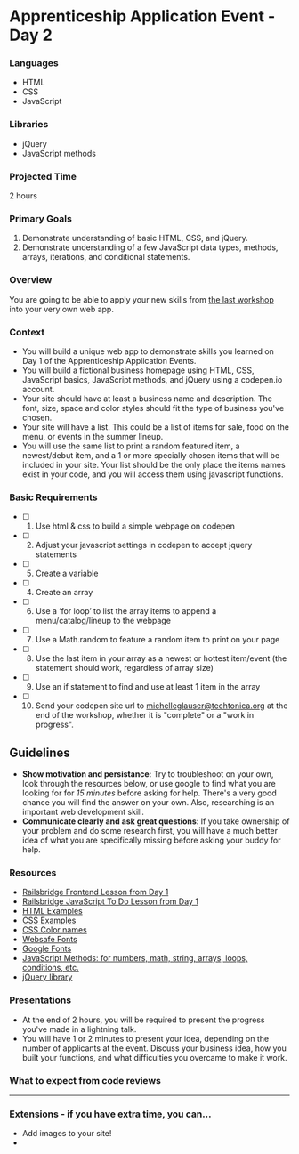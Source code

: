 # Apprenticeship Application Event - Day 2

### Languages
- HTML
- CSS
- JavaScript

### Libraries
- jQuery
- JavaScript methods


### Projected Time
2 hours

### Primary Goals
1. Demonstrate understanding of basic HTML, CSS, and jQuery.
1. Demonstrate understanding of a few JavaScript data types, methods, arrays, iterations, and conditional statements.

### Overview
You are going to be able to apply your new skills from [the last workshop](day-1.md) into your very own web app.

### Context
- You will build a unique web app to demonstrate skills you learned on Day 1 of the Apprenticeship Application Events.
- You will build a fictional business homepage using HTML, CSS, JavaScript basics, JavaScript methods, and jQuery using a codepen.io account.
- Your site should have at least a business name and description. The font, size, space and color styles should fit the type of business you've chosen.
- Your site will have a list.  This could be a list of items for sale, food on the menu, or events in the summer lineup.
- You will use the same list to print a random featured item, a newest/debut item, and a 1 or more specially chosen items that will be included in your site. Your list should be the only place the items names exist in your code, and you will access them using javascript functions.

### Basic Requirements
- [ ] 1. Use html & css to build a simple webpage on codepen
- [ ] 2. Adjust your javascript settings in codepen to accept jquery statements
- [ ] 5. Create a variable
- [ ] 4. Create an array
- [ ] 6. Use a ‘for loop’ to list the array items to append a menu/catalog/lineup to the webpage
- [ ] 7. Use a Math.random to feature a random item to print on your page
- [ ] 8. Use the last item in your array as a newest or hottest item/event (the statement should work, regardless of array size)
- [ ] 9. Use an if statement to find and use at least 1 item in the array
- [ ] 10. Send your codepen site url to michelleglauser@techtonica.org at the end of the workshop, whether it is "complete" or a "work in progress".

## Guidelines
- **Show motivation and persistance**: Try to troubleshoot on your own, look through the resources below, or use google to find what you are looking for for *15 minutes* before asking for help. There's a very good chance you will find the answer on your own.  Also, researching is an important web development skill.
- **Communicate clearly and ask great questions**: If you take ownership of your problem and do some research first, you will have a much better idea of what you are specifically missing before asking your buddy for help.

### Resources
- [Railsbridge Frontend Lesson from Day 1](http://docs.railsbridge.org/frontend/)
- [Railsbridge JavaScript To Do Lesson from Day 1](http://docs.railsbridge.org/javascript-to-do-list/)
- [HTML Examples](https://www.w3schools.com/html/)
- [CSS Examples](https://www.w3schools.com/css/default.asp)
- [CSS Color names](https://developer.mozilla.org/en-US/docs/Web/CSS/CSS_Colors/Color_picker_tool)
- [Websafe Fonts](https://www.w3schools.com/cssref/css_websafe_fonts.asp)
- [Google Fonts](https://fonts.google.com/)
- [JavaScript Methods: for numbers, math, string, arrays, loops, conditions, etc.](https://www.w3schools.com/js/default.asp)
- [jQuery library](https://api.jquery.com/)

### Presentations

- At the end of 2 hours, you will be required to present the progress you've made in a lightning talk.
- You will have 1 or 2 minutes to present your idea, depending on the number of applicants at the event. Discuss your business idea, how you built your functions, and what difficulties you overcame to make it work.

### What to expect from code reviews


-----

### Extensions - if you have extra time, you can...
- Add images to your site!
- 
